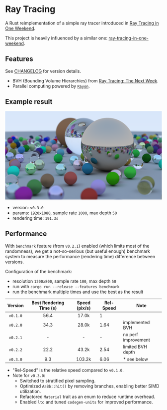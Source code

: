 # Ray Tracing

A Rust reimplementation of a simple ray tracer introduced in [Ray Tracing in One Weekend](https://raytracing.github.io/books/RayTracingInOneWeekend.html).

This project is heavily influenced by a similar one: [ray-tracing-in-one-weekend](https://github.com/fralken/ray-tracing-in-one-weekend).

## Features

See [CHANGELOG](CHANGELOG.md) for version details.

- BVH (Bounding Volume Hierarchies) from [Ray Tracing: The Next Week](https://raytracing.github.io/books/RayTracingTheNextWeek.html).
- Parallel computing powered by [`Rayon`](https://docs.rs/rayon/).

## Example result

![result](/images/v0.3.0.png)

- version: `v0.3.0`
- params: `1920x1080`, sample rate `1000`, max depth `50`
- rendering time: `191.3s`

## Performance

With `benchmark` feature (from `v0.2.1`) enabled (which limits most of the randomness), we get a not-so-serious (but useful enough) benchmark system to measure the performance (rendering time) difference between versions.

Configuration of the benchmark:

- resolution `1200x800`, sample rate `100`, max depth `50`
- run with `cargo run --release --features benchmark`
- run the benchmark multiple times and use the best as the result

| Version  | Best Rendering Time (s) | Speed (pix/s) | Rel-Speed | Note                |
| :------: | :---------------------: | :-----------: | --------- | ------------------- |
| `v0.1.0` |          56.4           |     17.0k     | 1         |                     |
| `v0.2.0` |          34.3           |     28.0k     | 1.64      | implemented BVH     |
| `v0.2.1` |            -            |       -       | -         | no perf improvement |
| `v0.2.2` |          22.2           |     43.2k     | 2.54      | limited BVH depth   |
| `v0.3.0` |           9.3           |    103.2k     | 6.06      | \* see below        |

- "Rel-Speed" is the relative speed compared to `v0.1.0`.
- Note for `v0.3.0`:
  - Switched to stratified pixel sampling.
  - Optimized `AaBb::hit()` by removing branches, enabling better SIMD utilization.
  - Refactored `Material` trait as an enum to reduce runtime overhead.
  - Enabled `lto` and tuned `codegen-units` for improved performance.
